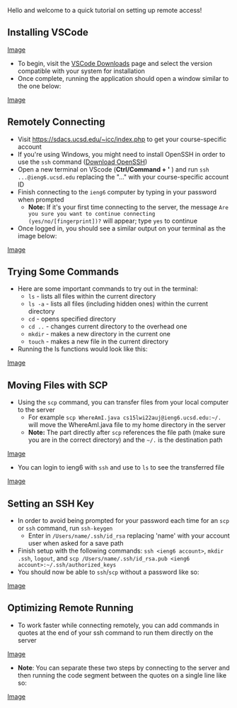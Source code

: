 Hello and welcome to a quick tutorial on setting up remote access! 

## Installing VSCode

[Image](./vscodeDownload.png)

* To begin, visit the [VSCode Downloads](https://code.visualstudio.com/) page and select the version compatible with your system for installation
* Once complete, running the application should open a window similar to the one below:

[Image](./vscodeHome.png)

## Remotely Connecting
* Visit https://sdacs.ucsd.edu/~icc/index.php to get your course-specific account
* If you're using Windows, you might need to install OpenSSH in order to use the `ssh` command ([Download OpenSSH](https://docs.microsoft.com/en-us/windows-server/administration/openssh/openssh_install_firstuse))
* Open a new terminal on VScode (**Ctrl/Command + '** ) and run `ssh ...@ieng6.ucsd.edu` replacing the "..." with your course-specific account ID 
* Finish connecting to the `ieng6` computer by typing in your password when prompted
  * **Note:** If it's your first time connecting to the server, the message `Are you sure you want to continue connecting (yes/no/[fingerprint])?` will appear; type `yes` to continue
* Once logged in, you should see a similar output on your terminal as the image below:

[Image](./SSHresult.png)

## Trying Some Commands
* Here are some important commands to try out in the terminal:
  * `ls` - lists all files within the current directory
  * `ls -a` - lists all files (including hidden ones) within the current directory
  * `cd` - opens specified directory
  * `cd ..` - changes current directory to the overhead one
  * `mkdir` - makes a new directory in the current one
  * `touch` - makes a new file in the current directory
* Running the ls functions would look like this:

[Image](./commands.png)

## Moving Files with SCP
* Using the `scp` command, you can transfer files from your local computer to the server
  * For example `scp WhereAmI.java cs15lwi22auj@ieng6.ucsd.edu:~/.` will move the WhereAmI.java file to my home directory in the server
  * **Note:** The part directly after `scp` references the file path (make sure you are in the correct directory) and the `~/.` is the destination path

[Image](./scp.png)
* You can login to ieng6 with `ssh` and use to `ls` to see the transferred file

[Image](./checkFile.png)

## Setting an SSH Key
* In order to avoid being prompted for your password each time for an `scp` or `ssh` command, run `ssh-keygen`
  * Enter in `/Users/name/.ssh/id_rsa` replacing 'name' with your account user when asked for a save path
* Finish setup with the following commands: `ssh <ieng6 account>`, `mkdir .ssh`, `logout`, and `scp /Users/name/.ssh/id_rsa.pub <ieng6 account>:~/.ssh/authorized_keys` 
* You should now be able to `ssh`/`scp` without a password like so:

[Image](./noPassword.png)

## Optimizing Remote Running
* To work faster while connecting remotely, you can add commands in quotes at the end of your ssh command to run them directly on the server

[Image](./optimization1.png)

* **Note**: You can separate these two steps by connecting to the server and then running the code segment between the quotes on a single line like so:

[Image](./optimization2.png)
